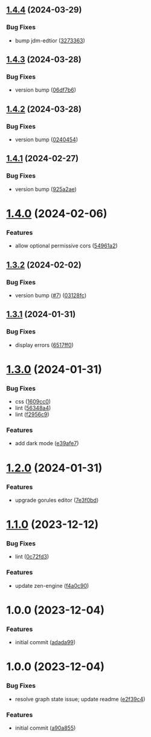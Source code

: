 ## [1.4.4](https://github.com/gorules/editor/compare/v1.4.3...v1.4.4) (2024-03-29)


### Bug Fixes

* bump jdm-edtior ([3273363](https://github.com/gorules/editor/commit/3273363deb70550e45f4cafb67aadc2ad9aeec79))

## [1.4.3](https://github.com/gorules/editor/compare/v1.4.2...v1.4.3) (2024-03-28)


### Bug Fixes

* version bump ([06df7b6](https://github.com/gorules/editor/commit/06df7b6b2742fbcd97edc92c5aa99053f87edce9))

## [1.4.2](https://github.com/gorules/editor/compare/v1.4.1...v1.4.2) (2024-03-28)


### Bug Fixes

* version bump ([0240454](https://github.com/gorules/editor/commit/0240454b42e3ec8838b614af9f9323994ccc336e))

## [1.4.1](https://github.com/gorules/editor/compare/v1.4.0...v1.4.1) (2024-02-27)


### Bug Fixes

* version bump ([925a2ae](https://github.com/gorules/editor/commit/925a2ae78bca84309b65349c9d554c740cc1d4b1))

# [1.4.0](https://github.com/gorules/editor/compare/v1.3.2...v1.4.0) (2024-02-06)


### Features

* allow optional permissive cors ([54961a2](https://github.com/gorules/editor/commit/54961a2ecc231ac78814e8780c804b01313bc977))

## [1.3.2](https://github.com/gorules/editor/compare/v1.3.1...v1.3.2) (2024-02-02)


### Bug Fixes

* version bump ([#7](https://github.com/gorules/editor/issues/7)) ([03128fc](https://github.com/gorules/editor/commit/03128fcf78f2d9f7fdfc696b97387508e8c01b34))

## [1.3.1](https://github.com/gorules/editor/compare/v1.3.0...v1.3.1) (2024-01-31)


### Bug Fixes

* display errors ([6517ff0](https://github.com/gorules/editor/commit/6517ff019db8e8dcaea017e9fc57af0327116449))

# [1.3.0](https://github.com/gorules/editor/compare/v1.2.0...v1.3.0) (2024-01-31)


### Bug Fixes

* css ([1609cc0](https://github.com/gorules/editor/commit/1609cc04409f55e15d49361d392cdf85c86c9eff))
* lint ([56348a4](https://github.com/gorules/editor/commit/56348a4e0f467db34a1be0ef1f96f9bb4afcdad1))
* lint ([f2956c9](https://github.com/gorules/editor/commit/f2956c99dd9d21db83b8cbcd877363d9d66a486f))


### Features

* add dark mode ([e39afe7](https://github.com/gorules/editor/commit/e39afe7e98dbfa8e60b992542e83f20ac32c3e57))

# [1.2.0](https://github.com/gorules/editor/compare/v1.1.0...v1.2.0) (2024-01-31)


### Features

* upgrade gorules editor ([7e3f0bd](https://github.com/gorules/editor/commit/7e3f0bd840f23d24045a55f4c7b04e5b16afbe4b))

# [1.1.0](https://github.com/gorules/editor/compare/v1.0.0...v1.1.0) (2023-12-12)


### Bug Fixes

* lint ([0c72fd3](https://github.com/gorules/editor/commit/0c72fd37ba07332c95c902b63dc6c060dfaedf06))


### Features

* update zen-engine ([f4a0c90](https://github.com/gorules/editor/commit/f4a0c90c48f33d6dc07a04b91c370fa1ca427909))

# 1.0.0 (2023-12-04)


### Features

* initial commit ([adada99](https://github.com/gorules/editor/commit/adada99d709333813ac06c2c52a815cfab33ec5e))

# 1.0.0 (2023-12-04)


### Bug Fixes

* resolve graph state issue; update readme ([e2f39c4](https://github.com/gorules/editor/commit/e2f39c4893cf01fc7e077d511a65dc5812827a41))


### Features

* initial commit ([a90a855](https://github.com/gorules/editor/commit/a90a8557ca91bbaec52f44cc7990241e6fc03044))
